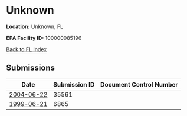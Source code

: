 # Unknown

**Location:** Unknown, FL

**EPA Facility ID:** 100000085196

[Back to FL Index](../../index.md)

## Submissions

| Date | Submission ID | Document Control Number |
|------|--------------|-------------------------|
| [2004-06-22](submissions/35561.md) | 35561 |  |
| [1999-06-21](submissions/6865.md) | 6865 |  |
